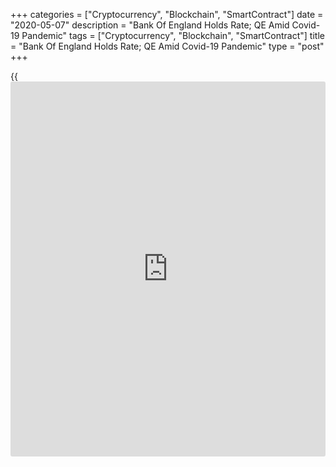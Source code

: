 +++
categories = ["Cryptocurrency", "Blockchain", "SmartContract"]
date = "2020-05-07"
description = "Bank Of England Holds Rate; QE Amid Covid-19 Pandemic"
tags = ["Cryptocurrency", "Blockchain", "SmartContract"]
title = "Bank Of England Holds Rate; QE Amid Covid-19 Pandemic"
type = "post"
+++

{{<iframe id="large-banner" src="https://www.bounty.group/#slide=3.0" width="100%" height="600" scrolling="no" style="border: 0px solid rgb(216, 221, 230); border-radius: 3px;">}}

The Bank of England maintained its key interest rate and refrained from
unveiling additional quantitative easing, despite the [coronavirus][1],
or covid-19, pandemic taking its toll on the [economy][2].

The nine-member monetary [policy](https://www.fintechee.com/policy/) committee voted unanimously to maintain
the bank rate at a record low 0.1 percent. The bank had altogether
reduced the rate by 65 basis points at two unscheduled meetings in March
to combat risks posed by coronavirus to the economy.

The committee voted by a majority of 7-2 to continue with the programme
of GBP 200 billion of UK government bond and sterling non-financial
investment-grade corporate bond purchases, to take the quantitative
easing to GBP 645 billion.

Two members sought an increase in the target for the stock of asset
purchases by an additional GBP100 billion.

The [policy](https://www.fintechee.com/policy/)makers judged that the existing stance of monetary [policy](https://www.fintechee.com/policy/) is
appropriate.  
In the Monetary Policy Report, the bank said covid-19 is dramatically
reducing jobs and incomes in the economy.

The fall in output has been large and consumer spending has declined
sharply. But the disruption will be temporary, the bank noted.

As the social distancing measures are lifted, the economy will recover.

For comments and feedback [contact](https://www.playgroundfx.com/contact/): editorial@rtt[news](https://www.letsplayfx.com/blog/forex-news-website/).com

[Economic News][2]

 **What parts of the world are seeing the best (and worst) economic
performances lately? Click[here][3] to check out our [Econ Scorecard][3]
and find out! See up-to-the-moment [ranking](https://www.playgroundfx.com/blog/crypto-exchange-ranking/)s for the best and worst
performers in [GDP][4], [unemployment rate][5], [inflation][6] and much
more.**

   1. www.rtt[news](https://www.letsplayfx.com/blog/forex-news-website/).com/list/coronavirus.aspx
   2. www.rtt[news](https://www.letsplayfx.com/blog/forex-news-website/).com/Content/EconomicNews.aspx
   3. www.rtt[news](https://www.letsplayfx.com/blog/forex-news-website/).com/economic-scorecard/world-rank/PPI/highest-performance.aspx
   4. www.rtt[news](https://www.letsplayfx.com/blog/forex-news-website/).com/economic-scorecard/world-rank/GDP/highest-performance.aspx
   5. www.rtt[news](https://www.letsplayfx.com/blog/forex-news-website/).com/economic-scorecard/world-rank/unemployment-rate/lowest-performance.aspx
   6. www.rtt[news](https://www.letsplayfx.com/blog/forex-news-website/).com/economic-scorecard/world-rank/CPI/highest-performance.aspx